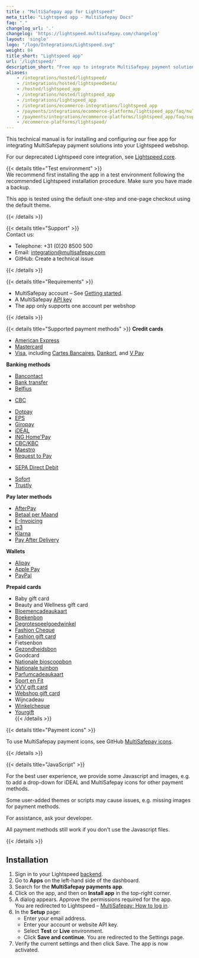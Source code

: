 ```yaml
---
title : "MultiSafepay app for Lightspeed"
meta_title: "Lightspeed app - MultiSafepay Docs"
faq: "."
changelog_url: '.'
changelog: 'https://lightspeed.multisafepay.com/changelog'
layout: 'single'
logo: "/logo/Integrations/Lightspeed.svg"
weight: 04
title_short: "Lightspeed app"
url: '/lightspeed/'
description_short: "Free app to integrate MultiSafepay payment solutions into your Lightspeed webshop"
aliases: 
    - /integrations/hosted/lightspeed/
    - /integrations/hosted/lightspeedbeta/
    - /hosted/lightspeed_app
    - /integrations/hosted/lightspeed_app
    - /integrations/lightspeed_app
    - /integrations/ecommerce-integrations/lightspeed_app 
    - /payments/integrations/ecommerce-platforms/lightspeed_app/faq/multiple-accounts/
    - /payments/integrations/ecommerce-platforms/lightspeed_app/faq/supported-payment-methods/
    - /ecommerce-platforms/lightspeed/
---
```


This technical manual is for installing and configuring our free app for integrating MultiSafepay payment solutions into your Lightspeed webshop.  

For our deprecated Lightspeed core integration, see [Lightspeed core](/ecommerce-platforms/lightspeed-core/).

{{< details title="Test environment" >}}
&nbsp;  
We recommend first installing the app in a test environment following the recommended Lightspeed installation procedure. Make sure you have made a backup.

This app is tested using the default one-step and one-page checkout using the default theme.

{{< /details >}}

{{< details title="Support" >}}
&nbsp;  
Contact us:

- Telephone: +31 (0)20 8500 500
- Email: <integration@multisafepay.com>
- GitHub: Create a technical issue

{{< /details >}}

{{< details title="Requirements" >}}
- MultiSafepay account – See [Getting started](/getting-started/).
- A MultiSafepay [API key](/tools/multisafepay-control/get-your-api-key)
- The app only supports one account per webshop

{{< /details >}}

{{< details title="Supported payment methods" >}}
**Credit cards**  
- [American Express](/payment-methods/american-express)
- [Mastercard](/payment-methods/mastercard)
- [Visa](/payments/methods/credit-and-debit-cards/visa), including [Cartes Bancaires](/payment-methods/cartes-bancaires), [Dankort](/payment-methods/dankort), and [V Pay](/payment-methods/vpay/) 

**Banking methods**  
- [Bancontact](/payment-methods/bancontact)
- [Bank transfer](/payment-methods/bank-transfer)
- [Belfius](/payment-methods/belfius)
+ [CBC](/payments/methods/banks/cbc)
- [Dotpay](/payment-methods/dotpay)
- [EPS](/payment-methods/eps)
- [Giropay](/payment-methods/giropay)
- [iDEAL](/payment-methods/ideal)
- [ING Home'Pay](/payment-methods/ing-home-pay)
- [CBC/KBC](/payment-methods/cbc-kbc)
- [Maestro](/payment-methods/maestro)
- [Request to Pay](/payments/methods/banks/request-to-pay)
+ [SEPA Direct Debit](/payment-methods/sepa-direct-debit)
- [Sofort](/payment-methods/sofort)
- [Trustly](/payment-methods/trustly) 

**Pay later methods**  
+ [AfterPay](/payments/methods/billing-suite/afterpay)
+ [Betaal per Maand](/payment-methods/betaal-per-maand)
+ [E-Invoicing](/payment-methods/e-invoicing)
+ [in3](https://docs.multisafepay.com/payment-methods/billing-suite/in3)
+ [Klarna](/payment-methods/klarna)
+ [Pay After Delivery](/payment-methods/pay-after-delivery)

**Wallets**  
+ [Alipay](/payment-methods/alipay)
+ [Apple Pay](/payments/methods/wallet/applepay)
+ [PayPal](/payment-methods/paypal)

**Prepaid cards**  
+ Baby gift card
+ Beauty and Wellness gift card
+ [Bloemencadeaukaart](https://www.bloemen-cadeaukaart.nl)
+ [Boekenbon](https://www.cadeaubon.nl/cadeaubonnen/nederlandse-boekenbon)
+ [Degrotespeelgoedwinkel](https://www.degrotespeelgoedwinkel.nl/cadeaukaart)
+ [Fashion Cheque](https://www.fashioncheque.com/nl/)
+ [Fashion gift card](https://www.fashion-giftcard.nl/)
+ Fietsenbon
+ [Gezondheidsbon](https://www.gezondheidsbon.nl/mhome/)
+ Goodcard
+ [Nationale bioscoopbon](https://www.bioscoopbon.nl)
+ [Nationale tuinbon](https://www.nationale-tuinbon.nl/)
+ [Parfumcadeaukaart](https://www.parfumcadeaukaart.nl/)
+ [Sport en Fit](https://www.sportenfitcadeau.nl/)
+ [VVV gift card](https://www.vvvcadeaukaarten.nl/)
+ [Webshop gift card](https://www.webshopgiftcard.nl/)
+ Wijncadeau
+ [Winkelcheque](https://www.winkelcheque.nl/)
+ [Yourgift](https://www.yourgift.nl)  
{{< /details >}}

{{< details title="Payment icons" >}}

To use MultiSafepay payment icons, see GitHub [MultiSafepay icons](https://github.com/MultiSafepay/MultiSafepay-icons).

{{< /details >}}

{{< details title="JavaScript" >}}

For the best user experience, we provide some Javascript and images, e.g. to add a drop-down for iDEAL and MultiSafepay icons for other payment methods. 

Some user-added themes or scripts may cause issues, e.g. missing images for payment methods. 

For assistance, ask your developer. 

All payment methods still work if you don't use the Javascript files. 

{{< /details >}}


## Installation 

1. Sign in to your Lightspeed [backend](/getting-started/glossary/#backend).
2. Go to **Apps** on the left-hand side of the dashboard.
3. Search for the **MultiSafepay payments app**.
4. Click on the app, and then on **Install app** in the top-right corner.  
5. A dialog appears. Approve the permissions required for the app.  
   You are redirected to Lightspeed – [MultiSafepay: How to log in](https://lightspeed.multisafepay.com/install).
6. In the **Setup** page:  
    - Enter your email address.
    - Enter your account or website API key.
    - Select **Test** or **Live** environment.
    - Click **Save and continue**.
You are redirected to the Settings page.
7. Verify the current settings and then click Save.
The app is now activated.

